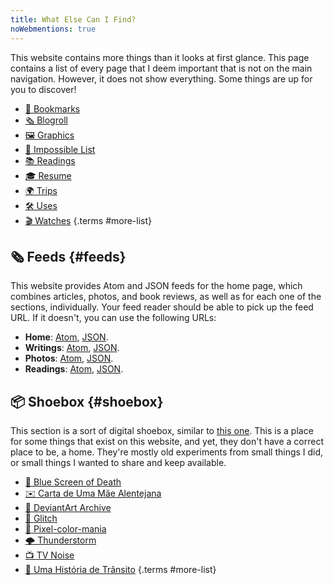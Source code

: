 ```yaml
---
title: What Else Can I Find?
noWebmentions: true
---
```


This website contains more things than it looks at first glance. This page contains a list of every page that I deem important that is not on the main navigation. However, it does not show everything. Some things are up for you to <span id='trigger'>discover</span>!

<!--more-->

- [🔖 Bookmarks](/bookmarks/)
- [🗞️ Blogroll](/blogroll/)
- [🖼️ Graphics](/graphics/)
- [🚀 Impossible List](/impossible-list/)
- [📚 Readings](/readings/)
- [🎓 Resume](/resume/)
- [🌍 Trips](/trips/)
- [🛠 Uses](/uses/)
- [🎬 Watches](/watches/)
{.terms #more-list}

## 🗞️ Feeds {#feeds}

This website provides Atom and JSON feeds for the home page, which combines articles, photos, and book reviews, as well as for each one of the sections, individually. Your feed reader should be able to pick up the feed URL. If it doesn't, you can use the following URLs:

- **Home**: [Atom](/feed.xml), [JSON](/feed.json).
- **Writings**: [Atom](/articles/feed.xml), [JSON](/articles/feed.json).
- **Photos**: [Atom](/photos/feed.xml), [JSON](/photos/feed.json).
- **Readings**: [Atom](/readings/feed.xml), [JSON](/readings/feed.json).

## 📦 Shoebox {#shoebox}

This section is a sort of digital shoebox, similar to [this one](https://gilest.org/shoebox.html). This is a place for some things that exist on this website, and yet, they don't have a correct place to be, a home. They're mostly old experiments from small things I did, or small things I wanted to share and keep available.

- [🔵 Blue Screen of Death](/minisites/bsod/)
- [✉️ Carta de Uma Mãe Alentejana](/minisites/carta-mae-alentejana/)
- [🦙 DeviantArt Archive](/minisites/deviantart/)
- [📡 Glitch](/minisites/glitch/)
- [🌈 Pixel-color-mania](/minisites/pixelcolormania/)
- [🌩️ Thunderstorm](/minisites/thunderstorm/)
- [📺 TV Noise](/minisites/tv-noise/)
- [🚦 Uma História de Trânsito](/minisites/historia-transito/)
{.terms #more-list}

<audio id="music" loop>
  <source src="https://cdn.hacdias.com/media/nyan-cat.mp3" type="audio/mpeg">
</audio>
